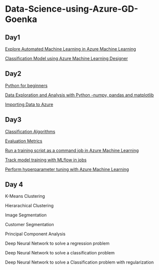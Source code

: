 # Data-Science-using-Azure-GD-Goenka
## Day1

[Explore Automated Machine Learning in Azure Machine Learning](https://microsoftlearning.github.io/mslearn-ai-fundamentals/Instructions/Labs/01-machine-learning.html)

[Classification Model using Azure Machine Learning Designer](https://microsoftlearning.github.io/AI-900-AIFundamentals/instructions/02b-create-classification-model.html)

## Day2

[Python for beginners](https://learn.microsoft.com/en-us/training/paths/beginner-python/)

[Data Exploration and Analysis with Python -numpy, pandas and matplotlib](https://learn.microsoft.com/en-us/training/modules/explore-analyze-data-with-python/)

[Importing Data to Azure](https://learn.microsoft.com/en-us/training/modules/make-data-available-azure-machine-learning/)

## Day3
[Classification Algorithms](https://github.com/dravidshankar/Data-Science-using-Azure-GD-Goenka/blob/main/Classification-Algorithms.ipynb)

[Evaluation Metrics](https://learn.microsoft.com/en-us/training/modules/fundamentals-machine-learning/5-binary-classification)

[Run a training script as a command job in Azure Machine Learning](https://learn.microsoft.com/en-us/training/modules/run-training-script-command-job-azure-machine-learning/)

[Track model training with MLflow in jobs](https://learn.microsoft.com/en-us/training/modules/train-models-training-mlflow-jobs/)

[Perform hyperparameter tuning with Azure Machine Learning](https://learn.microsoft.com/en-us/training/modules/perform-hyperparameter-tuning-azure-machine-learning-pipelines/)

## Day 4

K-Means Clustering

Hierarachical Clustering

Image Segmentation

Customer Segmentation

Principal Component Analysis

Deep Neural Network to solve a regression problem

Deep Neural Network to solve a classification problem

Deep Neural Network to solve a Classification problem with regularization
